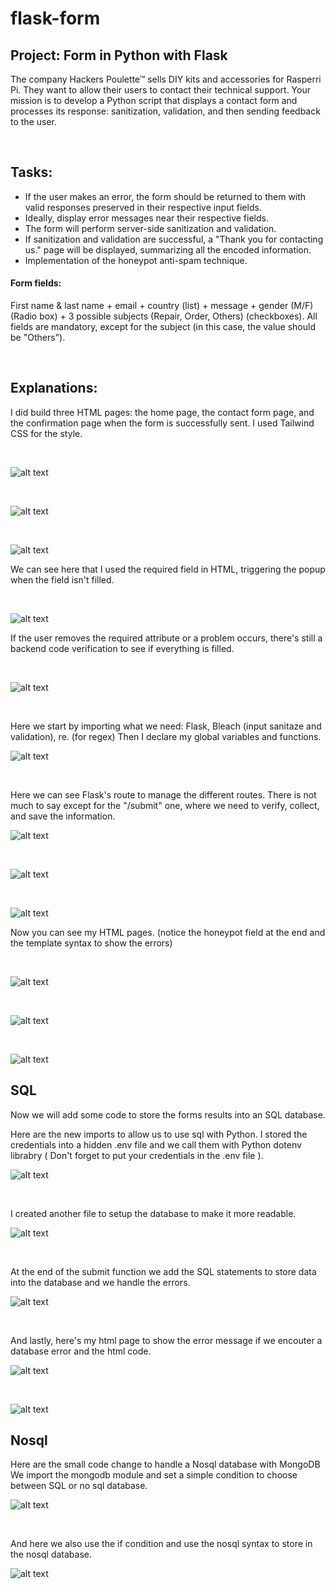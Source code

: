 # flask-form

## Project: Form in Python with Flask

The company Hackers Poulette™ sells DIY kits and accessories for Rasperri Pi. They want to allow their users to contact their technical support. Your mission is to develop a Python script that displays a contact form and processes its response: sanitization, validation, and then sending feedback to the user.

<br/>

## Tasks:

* If the user makes an error, the form should be returned to them with valid responses preserved in their respective input fields.
* Ideally, display error messages near their respective fields.
* The form will perform server-side sanitization and validation.
* If sanitization and validation are successful, a "Thank you for contacting us." page will be displayed, summarizing all the encoded information.
* Implementation of the honeypot anti-spam technique.

#### Form fields:
First name & last name + email + country (list) + message + gender (M/F) (Radio box) + 3 possible subjects (Repair, Order, Others) (checkboxes). All fields are mandatory, except for the subject (in this case, the value should be "Others").

<br/>

## Explanations:

I did build three HTML pages: the home page, the contact form page, and the confirmation page when the form is successfully sent. I used Tailwind CSS for the style.

<br/>

![alt text](assets/site1.png)

<br/>

![alt text](assets/site2.png)

<br/>

![alt text](assets/site3.png)

We can see here that I used the required field in HTML, triggering the popup when the field isn't filled.

<br/>

![alt text](assets/site4.png)

If the user removes the required attribute or a problem occurs, there's still a backend code verification to see if everything is filled.

<br/>

![alt text](assets/site5.png)

<br/>

Here we start by importing what we need: Flask, Bleach (input sanitaze and validation), re. (for regex)
Then I declare my global variables and functions.

![alt text](assets/code.png)

<br/>

Here we can see Flask's route to manage the different routes. There is not much to say except for the "/submit" one, where we need to verify, collect, and save the information.

![alt text](assets/code2.png)

<br/>

![alt text](assets/code3.png)

<br/>

![alt text](assets/code4.png)

Now you can see my HTML pages. (notice the honeypot field at the end and the template syntax to show the errors)

<br/>

![alt text](assets/code5.png)

<br/>

![alt text](assets/code6.png)

<br/>

![alt text](assets/code7.png)

## SQL

Now we will add some code to store the forms results into an SQL database.

Here are the new imports to allow us to use sql with Python.
I stored the credentials into a hidden .env file and we call them with Python dotenv librabry ( Don't forget to put your credentials in the .env file ).

![alt text](assets/code10.png)

<br/>

I created another file to setup the database to make it more readable.

![alt text](assets/code9.png)

<br/>

At the end of the submit function we add the SQL statements to store data into the database and we handle the errors.

![alt text](assets/code11.png)

<br/>

And lastly, here's my html page to show the error message if we encouter a database error and the html code.

![alt text](assets/site6.png)

<br/>

![alt text](assets/code8.png)

## Nosql

Here are the small code change to handle a Nosql database with MongoDB
We import the mongodb module and set a simple condition to choose between SQL or no sql database.

![alt text](assets/code12.png)

<br/>

And here we also use the if condition and use the nosql syntax to store in the nosql database.

![alt text](assets/code13.png)
